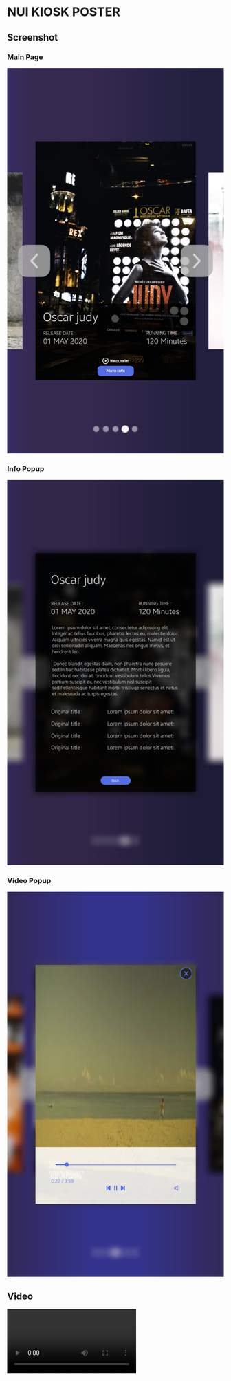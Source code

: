 # NUI KIOSK POSTER

## Screenshot
### Main Page
![screenshot](./screenshot/poster_1.png)
### Info Popup
![screenshot](./screenshot/poster_2.png)
### Video Popup
![screenshot](./screenshot/poster_3.png)

## Video
![file](./screenshot/NUIKioskVideo.mp4)
